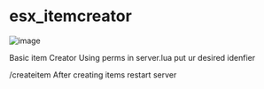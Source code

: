 # esx_itemcreator  

![image](https://github.com/hika6969/esx_itemcreator/assets/166883303/c9a65021-88dc-4027-b5a5-90e7af2d58f2)





Basic item Creator 
Using perms in server.lua put ur desired idenfier


/createitem After creating items restart server

